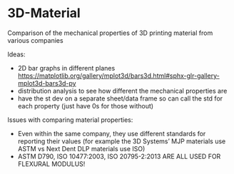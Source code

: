 # 3D-Material
Comparison of the mechanical properties of 3D printing material from various companies

Ideas: 
- 2D bar graphs in different planes https://matplotlib.org/gallery/mplot3d/bars3d.html#sphx-glr-gallery-mplot3d-bars3d-py
- distribution analysis to see how different the mechanical properties are
- have the st dev on a separate sheet/data frame so can call the std for each property (just have 0s for those without)

Issues with comparing material properties: 
- Even within the same company, they use different standards for reporting their values (for example the 3D Systems’ MJP materials use ASTM vs Next Dent DLP materials use ISO)
- ASTM D790, ISO 10477:2003, ISO 20795-2:2013 ARE ALL USED FOR FLEXURAL MODULUS! 
